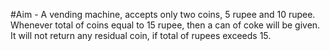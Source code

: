 #Aim -
A vending machine, accepts only two coins, 5 rupee and 10 rupee. Whenever
total of coins equal to 15 rupee, then a can of coke will be given. It will not return
any residual coin, if total of rupees exceeds 15.
